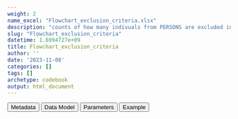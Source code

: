 ```yaml
---
weight: 2
name_excel: "Flowchart_exclusion_criteria.xlsx"
description: "counts of how many indivuals from PERSONS are excluded in the study population"
slug: "Flowchart_exclusion_criteria"
datetime: 1.6994727e+09
title: Flowchart_exclusion_criteria
author: ''
date: '2023-11-08'
categories: []
tags: []
archetype: codebook
output: html_document
---
```


<script src="/rmarkdown-libs/core-js/shim.min.js"></script>
<script src="/rmarkdown-libs/react/react.min.js"></script>
<script src="/rmarkdown-libs/react/react-dom.min.js"></script>
<script src="/rmarkdown-libs/reactwidget/react-tools.js"></script>
<script src="/rmarkdown-libs/htmlwidgets/htmlwidgets.js"></script>
<link href="/rmarkdown-libs/reactable/reactable.css" rel="stylesheet" />
<script src="/rmarkdown-libs/reactable-binding/reactable.js"></script>
<div class="tab">
<button class="tablinks" onclick="openCity(event, &#39;Metadata&#39;)" id="defaultOpen">Metadata</button>
<button class="tablinks" onclick="openCity(event, &#39;Data Model&#39;)">Data Model</button>
<button class="tablinks" onclick="openCity(event, &#39;Parameters&#39;)">Parameters</button>
<button class="tablinks" onclick="openCity(event, &#39;Example&#39;)">Example</button>
</div>
<div id="Metadata" class="tabcontent">
<div id="htmlwidget-1" class="reactable html-widget " style="width:auto;height:600px;"></div>
<script type="application/json" data-for="htmlwidget-1">{"x":{"tag":{"name":"Reactable","attribs":{"data":{"medatata_name":["name","content","Unit of observation","How many observations per unit","Notes on dependencies","Primary key",null,null,null,null,null,null,null,null,null,null,null,null,null,null],"metadata_content":["Flowchart_exclusion_criteria","counts of how many indivuals from PERSONS are excluded in the study population",null,"1",null,null,null,null,null,null,null,null,null,null,null,null,null,null,null,null]},"columns":[{"id":"medatata_name","name":"medatata_name","type":"character"},{"id":"metadata_content","name":"metadata_content","type":"character"}],"sortable":false,"searchable":true,"pagination":false,"highlight":true,"bordered":true,"striped":true,"style":{"maxWidth":1800},"height":"600px","dataKey":"06cb9d52f283af9f7be50590a4978b04"},"children":[]},"class":"reactR_markup"},"evals":[],"jsHooks":[]}</script>
</div>
<div id="Data Model" class="tabcontent">
<div id="htmlwidget-2" class="reactable html-widget " style="width:auto;height:600px;"></div>
<script type="application/json" data-for="htmlwidget-2">{"x":{"tag":{"name":"Reactable","attribs":{"data":{"Variable":["A_sex_or_birth_date_is_not_defined","B_not_female","C_too_young_female","D_too_old_female","E_no_spells","F_all_spells_start_after_ending","G_no_spell_overlapping_the_study_period","H_less_than_12_months_fup","I_all_entry_spell_category_cleaned","J_all_exit_spell_category_cleaned","N",null,null,null,null,null,null,null,null,null],"Description":["description available in D3_selection_criteria_to_study_population","description available in D3_selection_criteria_to_study_population","description available in D3_selection_criteria_to_study_population","description available in D3_selection_criteria_to_study_population","description available in D3_selection_criteria_to_study_population","description available in D3_selection_criteria_to_study_population","description available in D3_selection_criteria_to_study_population","description available in D3_selection_criteria_to_study_population","description available in D3_selection_criteria_to_study_population","description available in D3_selection_criteria_to_study_population","Number of persons removed from each criteria",null,null,null,null,null,null,null,null,null],"Format":["integer","integer","integer","integer","integer","integer","integer","integer","integer","integer","integer",null,null,null,null,null,null,null,null,null],"Vocabulary":["0 = excluded, 1 = included","0 = excluded, 1 = included","0 = excluded, 1 = included","0 = excluded, 1 = included","0 = excluded, 1 = included","0 = excluded, 1 = included","0 = excluded, 1 = included","0 = excluded, 1 = included","0 = excluded, 1 = included","0 = excluded, 1 = included","0, 1, ..., number of individuals in PERSONS",null,null,null,null,null,null,null,null,null],"Notes and examples":[null,null,null,null,null,null,null,null,null,null,null,null,null,null,null,null,null,null,null,null]},"columns":[{"id":"Variable","name":"Variable","type":"character"},{"id":"Description","name":"Description","type":"character"},{"id":"Format","name":"Format","type":"character"},{"id":"Vocabulary","name":"Vocabulary","type":"character"},{"id":"Notes and examples","name":"Notes and examples","type":"logical"}],"sortable":false,"searchable":true,"pagination":false,"highlight":true,"bordered":true,"striped":true,"style":{"maxWidth":1800},"height":"600px","dataKey":"11fd99024c0bce270774ea9970f84309"},"children":[]},"class":"reactR_markup"},"evals":[],"jsHooks":[]}</script>
</div>
<div id="Parameters" class="tabcontent">
<div id="htmlwidget-3" class="reactable html-widget " style="width:auto;height:600px;"></div>
<script type="application/json" data-for="htmlwidget-3">{"x":{"tag":{"name":"Reactable","attribs":{"data":{"parameter":[null,null,null,null,null,null,null,null,null,null,null,null,null,null,null,null,null,null,null,null],"value":[null,null,null,null,null,null,null,null,null,null,null,null,null,null,null,null,null,null,null,null]},"columns":[{"id":"parameter","name":"parameter","type":"logical"},{"id":"value","name":"value","type":"logical"}],"sortable":false,"searchable":true,"pagination":false,"highlight":true,"bordered":true,"striped":true,"style":{"maxWidth":1800},"height":"600px","dataKey":"0b8053400ba14f40add5694cabec5db3"},"children":[]},"class":"reactR_markup"},"evals":[],"jsHooks":[]}</script>
</div>
<div id="Example" class="tabcontent">
<div id="htmlwidget-4" class="reactable html-widget " style="width:auto;height:600px;"></div>
<script type="application/json" data-for="htmlwidget-4">{"x":{"tag":{"name":"Reactable","attribs":{"data":{"test":[null,null,null,null,null,null,null,null,null,null,null,null,null,null,null,null,null,null,null,null]},"columns":[{"id":"test","name":"test","type":"logical"}],"sortable":false,"searchable":true,"pagination":false,"highlight":true,"bordered":true,"striped":true,"style":{"maxWidth":1800},"height":"600px","dataKey":"5bf07ee70625a8059f774509709578a7"},"children":[]},"class":"reactR_markup"},"evals":[],"jsHooks":[]}</script>
</div>
